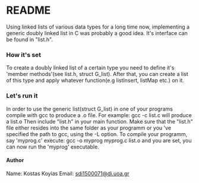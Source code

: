# README #

Using linked lists of various data types for a long time now, implementing a generic doubly linked list in C was probably a good idea.
It's interface can be found in "list.h".

### How it's set ###

To create a doubly linked list of a certain type you need to define it's 'member methods'(see list.h, struct G_list).
After that, you can create a list of this type and apply whatever function(e.g listInsert, listMap etc.) on it.

### Let's run it ###

In order to use the generic list(struct G_list) in one of your programs compile with gcc to produce a .o file.
For example:
	gcc -c list.c
will produce a list.o
Then include "list.h" in your main function. Make sure that the "list.h" file either resides into the same folder as your programm 
or you 've specified the path to gcc, using the -L option.
To compile your programm, say 'myprog.c' execute:
	gcc -o myprog myprog.c list.o
and you are set, you can now run the 'myprog' executable.

#### Author ####
Name:  Kostas Koyias
Email: sdi1500071@di.uoa.gr